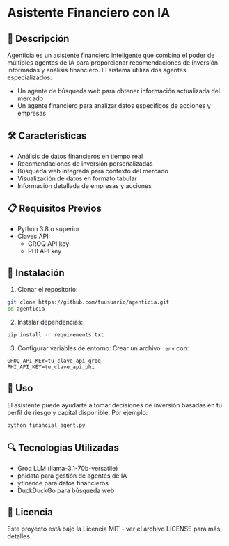 # Asistente Financiero con IA

## 🚀 Descripción
Agenticia es un asistente financiero inteligente que combina el poder de múltiples agentes de IA para proporcionar recomendaciones de inversión informadas y análisis financiero. El sistema utiliza dos agentes especializados:
- Un agente de búsqueda web para obtener información actualizada del mercado
- Un agente financiero para analizar datos específicos de acciones y empresas

## 🛠️ Características
- Análisis de datos financieros en tiempo real
- Recomendaciones de inversión personalizadas
- Búsqueda web integrada para contexto del mercado
- Visualización de datos en formato tabular
- Información detallada de empresas y acciones

## 📋 Requisitos Previos
- Python 3.8 o superior
- Claves API:
  - GROQ API key
  - PHI API key

## 🔧 Instalación

1. Clonar el repositorio:
```bash
git clone https://github.com/tuusuario/agenticia.git
cd agenticia
```

2. Instalar dependencias:
```bash
pip install -r requirements.txt
```

3. Configurar variables de entorno:
Crear un archivo `.env` con:
```
GROQ_API_KEY=tu_clave_api_groq
PHI_API_KEY=tu_clave_api_phi
```

## 🚀 Uso
El asistente puede ayudarte a tomar decisiones de inversión basadas en tu perfil de riesgo y capital disponible. Por ejemplo:
```python
python financial_agent.py
```

## 🔍 Tecnologías Utilizadas
- Groq LLM (llama-3.1-70b-versatile)
- phidata para gestión de agentes de IA
- yfinance para datos financieros
- DuckDuckGo para búsqueda web

## 📄 Licencia
Este proyecto está bajo la Licencia MIT - ver el archivo LICENSE para más detalles.
